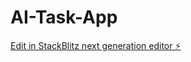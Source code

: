 # AI-Task-App

[Edit in StackBlitz next generation editor ⚡️](https://stackblitz.com/~/github.com/N8orious/AI-Task-App)